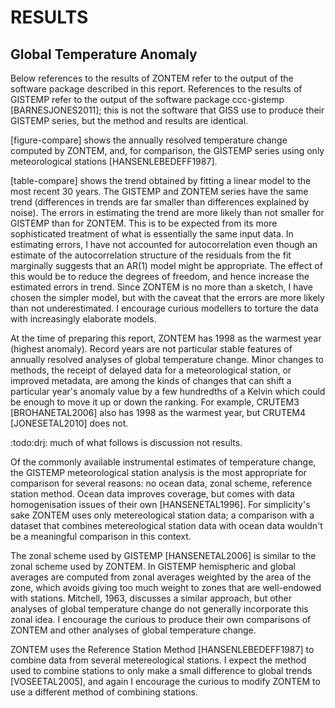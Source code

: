 # RESULTS

## Global Temperature Anomaly

Below references to the results of ZONTEM refer to the output of the
software package described in this report. References to the
results of GISTEMP refer to the output of the software package
ccc-gistemp [BARNESJONES2011]; this is not the software that
GISS use to produce their GISTEMP series, but the method and
results are identical.

[figure-compare] shows the annually resolved temperature change
computed by ZONTEM, and, for comparison, the GISTEMP series using
only meteorological stations [HANSENLEBEDEFF1987].

[table-compare] shows the trend obtained by fitting a linear
model to the most recent 30 years. The GISTEMP and ZONTEM
series have the same trend (differences in trends are far smaller
than differences explained by noise).
The errors in estimating the trend are more likely than
not smaller for GISTEMP than for ZONTEM. This is to be expected
from its more sophisticated treatment of what is essentially
the same input data. In estimating errors, I have not
accounted for autocorrelation even though an estimate of the
autocorrelation structure of the residuals from the fit marginally
suggests that an AR(1) model might be appropriate. The effect of this
would be to reduce the degrees of freedom, and hence increase the
estimated errors in trend.  Since ZONTEM is no more than a sketch,
I have chosen the simpler model, but with the caveat that the errors
are more likely than not underestimated. I encourage curious modellers
to torture the data with increasingly elaborate models.

At the time of preparing this report, ZONTEM has 1998 as the
warmest year (highest anomaly). Record years are not particular
stable features of annually resolved analyses of global
temperature change. Minor changes to methods, the receipt of
delayed data for a meteorological station, or improved metadata,
are among the kinds of changes that can shift a particular
year's anomaly value by a few hundredths of a Kelvin which could
be enough to move it up or down the ranking.
For example, CRUTEM3 [BROHANETAL2006] also has 1998 as the
warmest year, but CRUTEM4 [JONESETAL2010] does not.

:todo:drj: much of what follows is discussion not results.

Of the commonly available instrumental estimates of temperature change,
the GISTEMP meteorological station analysis is the most appropriate for
comparison for several reasons: no ocean data, zonal scheme, reference
station method. Ocean data improves coverage, but comes with
data homogenisation issues of their own [HANSENETAL1996].
For simplicity's sake ZONTEM uses only
metereological station data; a comparison with a dataset that
combines metereological station data with ocean data wouldn't be
a meaningful comparison in this context.

The zonal scheme used by GISTEMP [HANSENETAL2006] is similar to
the zonal scheme used by ZONTEM. In GISTEMP hemispheric and
global averages are computed from zonal averages weighted by the
area of the zone, which avoids giving too much weight to zones
that are well-endowed with stations. Mitchell, 1963, discusses a
similar approach, but other analyses of global temperature
change do not generally incorporate this zonal idea. I encourage
the curious to produce their own comparisons of ZONTEM and other
analyses of global temperature change.

ZONTEM uses the Reference Station
Method [HANSENLEBEDEFF1987] to combine data from several
metereological stations. I expect the method used to combine stations
to only make a small difference to global trends [VOSEETAL2005],
and again I encourage the curious to modify ZONTEM to use a
different method of combining stations.
